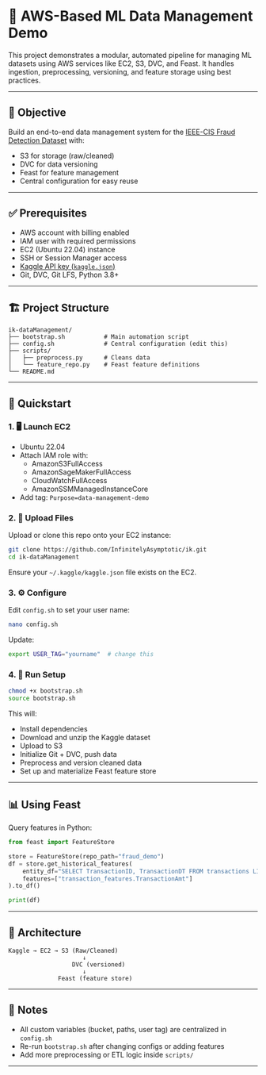 # 🧠 AWS-Based ML Data Management Demo

This project demonstrates a modular, automated pipeline for managing ML datasets using AWS services like EC2, S3, DVC, and Feast. It handles ingestion, preprocessing, versioning, and feature storage using best practices.

---

## 🎯 Objective

Build an end-to-end data management system for the [IEEE-CIS Fraud Detection Dataset](https://www.kaggle.com/competitions/ieee-fraud-detection) with:

- S3 for storage (raw/cleaned)
- DVC for data versioning
- Feast for feature management
- Central configuration for easy reuse

---

## ✅ Prerequisites

- AWS account with billing enabled
- IAM user with required permissions
- EC2 (Ubuntu 22.04) instance
- SSH or Session Manager access
- [Kaggle API key (`kaggle.json`)](https://www.kaggle.com/docs/api)
- Git, DVC, Git LFS, Python 3.8+

---

## 🏗️ Project Structure

```
ik-dataManagement/
├── bootstrap.sh           # Main automation script
├── config.sh              # Central configuration (edit this)
├── scripts/
│   ├── preprocess.py      # Cleans data
│   └── feature_repo.py    # Feast feature definitions
└── README.md
```

---

## 🚀 Quickstart

### 1. 🖥️ Launch EC2

- Ubuntu 22.04
- Attach IAM role with:
  - AmazonS3FullAccess
  - AmazonSageMakerFullAccess
  - CloudWatchFullAccess
  - AmazonSSMManagedInstanceCore
- Add tag: `Purpose=data-management-demo`

### 2. 📂 Upload Files

Upload or clone this repo onto your EC2 instance:

```bash
git clone https://github.com/InfinitelyAsymptotic/ik.git
cd ik-dataManagement
```

Ensure your `~/.kaggle/kaggle.json` file exists on the EC2.

### 3. ⚙️ Configure

Edit `config.sh` to set your user name:

```bash
nano config.sh
```

Update:
```bash
export USER_TAG="yourname"  # change this
```

### 4. 🧰 Run Setup

```bash
chmod +x bootstrap.sh
source bootstrap.sh
```

This will:
- Install dependencies
- Download and unzip the Kaggle dataset
- Upload to S3
- Initialize Git + DVC, push data
- Preprocess and version cleaned data
- Set up and materialize Feast feature store

---

## 📊 Using Feast

Query features in Python:

```python
from feast import FeatureStore

store = FeatureStore(repo_path="fraud_demo")
df = store.get_historical_features(
    entity_df="SELECT TransactionID, TransactionDT FROM transactions LIMIT 5",
    features=["transaction_features.TransactionAmt"]
).to_df()

print(df)
```

---

## 🧠 Architecture

```text
Kaggle → EC2 → S3 (Raw/Cleaned)
                     ↓
                  DVC (versioned)
                     ↓
              Feast (feature store)
```

---

## 📌 Notes

- All custom variables (bucket, paths, user tag) are centralized in `config.sh`
- Re-run `bootstrap.sh` after changing configs or adding features
- Add more preprocessing or ETL logic inside `scripts/`

---

